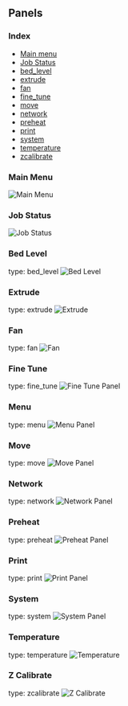 ## Panels

### Index
* [Main menu](#main-menu)
* [Job Status](#job-status)
* [bed_level](#bed-level)
* [extrude](#extrude)
* [fan](#fan)
* [fine_tune](#finetune)
* [move](#move)
* [network](#network)
* [preheat](#preheat)
* [print](#print)
* [system](#system)
* [temperature](#temperature)
* [zcalibrate](#zcalibrate)


### Main Menu
![Main Menu](img/main_panel.png)

### Job Status
![Job Status](img/job_status.png)

### Bed Level
type: bed_level
![Bed Level](img/bedlevel.png)

### Extrude
type: extrude
![Extrude](img/extrude.png)

### Fan
type: fan
![Fan](img/fan.png)

### Fine Tune
type: fine_tune
![Fine Tune Panel](img/fine_tune.png)

### Menu
type: menu
![Menu Panel](img/menu.png)

### Move
type: move
![Move Panel](img/move.png)

### Network
type: network
![Network Panel](img/network.png)

### Preheat
type: preheat
![Preheat Panel](img/preheat.png)

### Print
type: print
![Print Panel](img/print.png)

### System
type: system
![System Panel](img/system.png)

### Temperature
type: temperature
![Temperature](img/temperature.png)

### Z Calibrate
type: zcalibrate
![Z Calibrate](img/zcalibrate.png)

